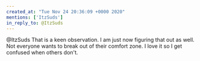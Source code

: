```yaml
---
created_at: "Tue Nov 24 20:36:09 +0000 2020"
mentions: ['ItzSuds']
in_reply_to: @ItzSuds
---
```


@ItzSuds That is a keen observation. I am just now figuring that out as well. Not everyone wants to break out of their comfort zone. I love it so I get confused when others don't.